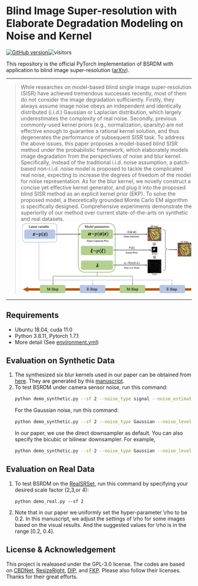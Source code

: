 # Blind Image Super-resolution with Elaborate Degradation Modeling on Noise and Kernel

[![GitHub version](https://badge.fury.io/gh/zsyOAOA%2FBSRDM.svg)](https://badge.fury.io/gh/zsyOAOA%2FBSRDM)![visitors](https://visitor-badge.glitch.me/badge?page_id=zsyOAOA/BSRDM) 

This repository is the official PyTorch implementation of BSRDM with application to blind image super-resolution ([arXiv](https://arxiv.org/abs/2107.00986)).

---
>While researches on model-based blind single image super-resolution (SISR) have achieved tremendous successes recently, most of them do not consider the image degradation sufficiently. Firstly, they always assume image noise obeys an independent and identically distributed (i.i.d.) Gaussian or Laplacian distribution, which largely underestimates the complexity of real noise. Secondly, previous commonly-used kernel priors (e.g., normalization, sparsity) are not effective enough to guarantee a rational kernel solution, and thus degenerates the performance of subsequent SISR task. To address the above issues, this paper proposes a model-based blind SISR method under the probabilistic framework, which elaborately models image degradation from the perspectives of noise and blur kernel. Specifically, instead of the traditional i.i.d. noise assumption, a patch-based non-i.i.d. noise model is proposed to tackle the complicated real noise, expecting to increase the degrees of freedom of the model for noise representation. As for the blur kernel, we novelly construct a concise yet effective kernel generator, and plug it into the proposed blind SISR method as an explicit kernel prior (EKP). To solve the proposed model, a theoretically grounded Monte Carlo EM algorithm is specifically designed. Comprehensive experiments demonstrate the superiority of our method over current state-of-the-arts on synthetic and real datasets.
><img src="./figures/framework.jpg" align="middle" width="800">

---
## Requirements
* Ubuntu 18.04, cuda 11.0
* Python 3.8.11, Pytorch 1.7.1
* More detail (See [environment.yml](environment.yml))

## Evaluation on Synthetic Data
1. The synthesized six blur kernels used in our paper can be obtained from [here](./testsets/kernels_synthetic). They are generated by this [manuscript](./testsets/gen_kernel_uniform.py).
2. To test BSRDM under camera sensor noise, run this command:
    ```bash
    python demo_synthetic.py --sf 2 --noise_type signal --noise_estimator niid 
    ```
    For the Gaussian noise, run this command:
    ```bash
    python demo_synthetic.py --sf 2 --noise_type Gaussian --noise_level 2.55 --noise_estimator iid 
    ```
    In our paper, we use the direct downsampler as default. You can also specify the bicubic or bilinear downsampler. For example,
    ```bash
    python demo_synthetic.py --sf 2 --noise_type Gaussian --noise_level 2.55 --noise_estimator iid --downsampler Bicubic
    ```

## Evaluation on Real Data
1. To test BSRDM on the [RealSRSet](https://github.com/cszn/BSRGAN/tree/main/testsets/RealSRSet), run this command by specifying your desired scale factor (2,3,or 4):
    ```
    python demo_real.py --sf 2
    ```
2. Note that in our paper we uniformly set the hyper-parameter \rho to be 0.2. In this manuscript, we adjust the settings of \rho for some images based on the visual results. And the suggested values for \rho is in the range [0.2, 0.4].

## License & Acknowledgement
This project is realeased under the GPL-3.0 license. The codes are based on [CBDNet](https://github.com/GuoShi28/CBDNet), [ResizeRight](https://github.com/assafshocher/ResizeRight), [DIP](https://github.com/DmitryUlyanov/deep-image-prior), and [FKP](https://github.com/JingyunLiang/FKP). Please also follow their licenses. Thanks for their great efforts.
